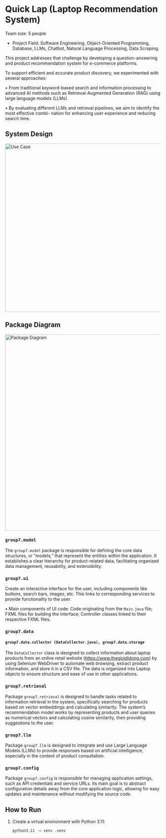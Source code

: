 # Quick Lap (Laptop Recommendation System)

Team size: 5 people

- Project Field: Software Engineering, Object-Oriented Programming, Database, LLMs, Chatbot, Natural Language Processing, Data Scraping.

This project addresses that challenge by developing a question-answering and product recommendation system for e-commerce platforms.

To support efficient and accurate product discovery, we experimented with several approaches:

• From traditional keyword-based search and information processing to advanced AI methods such
as Retrieval-Augmented Generation (RAG) using large language models (LLMs).

• By evaluating different LLMs and retrieval pipelines, we aim to identify the most effective combi-
nation for enhancing user experience and reducing search time.

## System Design

<img width="543" alt="Use Case" src="https://github.com/user-attachments/assets/d30a1dd8-23de-48bc-8dfe-6dbc85713de8" />

## Package Diagram

<img width="633" alt="Package Diagram" src="https://github.com/user-attachments/assets/b82d3d9f-f1e4-4401-b857-8c4701c48d45" />

### `group7.model`

The `group7.model` package is responsible for defining the core data structures, or ”models,” that represent the entities within the application. It establishes a clear hierarchy for product-related data, facilitating organized data management, reusability, and extensibility.

### `group7.ui`

Create an interactive interface for the user, including components like buttons, search bars, images, etc.
This links to corresponding services to provide functionality to the user.

• Main components of UI code: Code originating from the `Main.java` file; FXML files for building the interface; Controller classes linked to their respective FXML files.

### `group7.data`

#### `group7.data.collector (DataCollector.java), group7.data.storage` 

The `DataCollector` class is designed to collect information about laptop products from an online retail website (https://www.thegioididong.com) by using Selenium WebDriver to automate web browsing, extract product information, and store it in a CSV file. The data is organized into Laptop objects to ensure structure and ease of use in other applications.

### `group7.retrieval`

Package `group7.retrieval` is designed to handle tasks related to information retrieval in the system, specifically searching for products based on vector embeddings and calculating similarity. The system’s recommendation model works by representing products and user queries as numerical vectors and calculating cosine similarity, then providing suggestions to the user.

### `group7.llm`

Package `group7.llm` is designed to integrate and use Large Language Models (LLMs) to provide responses based on artificial intelligence, especially in the context of product consultation.

### `group7.config`

Package `group7.config` is responsible for managing application settings, such as API credentials and service URLs. Its main goal is to abstract configuration details away from the core application logic, allowing for easy updates and maintenance without modifying the source code.

## How to Run

1. Create a virtual environment with Python 3.11:
   ```bash
   python3.11 -m venv .venv
   ```
